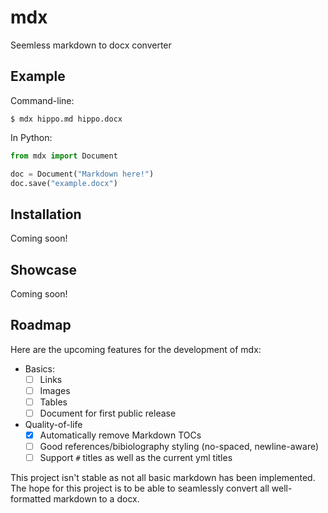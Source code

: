 # mdx

Seemless markdown to docx converter

## Example

Command-line:

```shell
$ mdx hippo.md hippo.docx
```

In Python:

```python
from mdx import Document

doc = Document("Markdown here!")
doc.save("example.docx")
```

## Installation

Coming soon!

## Showcase

Coming soon!

## Roadmap

Here are the upcoming features for the development of mdx:

- Basics:
  - [ ] Links
  - [ ] Images
  - [ ] Tables
  - [ ] Document for first public release
- Quality-of-life
  - [x] Automatically remove Markdown TOCs
  - [ ] Good references/bibiolography styling (no-spaced, newline-aware)
  - [ ] Support `#` titles as well as the current yml titles

This project isn't stable as not all basic markdown has been implemented. The hope for this project is to be able to seamlessly convert all well-formatted markdown to a docx.
